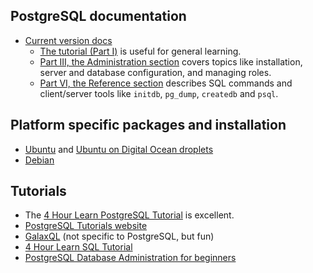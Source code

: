 ## PostgreSQL documentation

* [Current version docs](https://www.postgresql.org/docs/current/)
    - [The tutorial (Part I)](https://www.postgresql.org/docs/current/tutorial.html) is useful for general learning.
    - [Part III, the Administration section](https://www.postgresql.org/docs/current/admin.html) covers topics like installation, server and database configuration, and managing roles.
    - [Part VI, the Reference section](https://www.postgresql.org/docs/current/reference.html) describes SQL commands and client/server tools like `initdb`, `pg_dump`, `createdb` and `psql`.


## Platform specific packages and installation

* [Ubuntu](https://ubuntu.com/server/docs/databases-postgresql) and [Ubuntu on Digital Ocean droplets](https://www.digitalocean.com/community/tutorials/how-to-install-and-use-postgresql-on-ubuntu-20-04) 
* [Debian](https://wiki.debian.org/PostgreSql)

## Tutorials

* The [4 Hour Learn PostgreSQL Tutorial](https://www.youtube.com/watch?v=qw--VYLpxG4) is excellent.
* [PostgreSQL Tutorials website](https://www.postgresqltutorial.com/)
* [GalaxQL](http://sol.gfxile.net/galaxql.html) (not specific to PostgreSQL, but fun) 
* [4 Hour Learn SQL Tutorial](https://www.youtube.com/watch?v=HXV3zeQKqGY)
* [PostgreSQL Database Administration for beginners](https://www.youtube.com/watch?v=aUfPf-clLLs)
